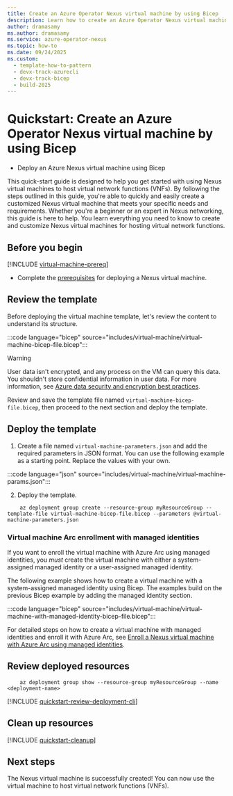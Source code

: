 ```yaml
---
title: Create an Azure Operator Nexus virtual machine by using Bicep
description: Learn how to create an Azure Operator Nexus virtual machine (VM) for virtual network function (VNF) workloads by using Bicep
author: dramasamy
ms.author: dramasamy
ms.service: azure-operator-nexus
ms.topic: how-to
ms.date: 09/24/2025
ms.custom:
  - template-how-to-pattern
  - devx-track-azurecli
  - devx-track-bicep
  - build-2025
---
```


# Quickstart: Create an Azure Operator Nexus virtual machine by using Bicep

* Deploy an Azure Nexus virtual machine using Bicep

This quick-start guide is designed to help you get started with using Nexus virtual machines to host virtual network functions (VNFs).
By following the steps outlined in this guide, you're able to quickly and easily create a customized Nexus virtual machine that meets your specific needs and requirements.
Whether you're a beginner or an expert in Nexus networking, this guide is here to help.
You learn everything you need to know to create and customize Nexus virtual machines for hosting virtual network functions.

## Before you begin

[!INCLUDE [virtual-machine-prereq](./includes/virtual-machine/quickstart-prereq.md)]
* Complete the [prerequisites](./quickstarts-tenant-workload-prerequisites.md) for deploying a Nexus virtual machine.

## Review the template

Before deploying the virtual machine template, let's review the content to understand its structure.

:::code language="bicep" source="includes/virtual-machine/virtual-machine-bicep-file.bicep":::

> [!WARNING]
> User data isn't encrypted, and any process on the VM can query this data.
> You shouldn't store confidential information in user data.
> For more information, see [Azure data security and encryption best practices](/azure/security/fundamentals/data-encryption-best-practices).

Review and save the template file named ```virtual-machine-bicep-file.bicep```, then proceed to the next section and deploy the template.

## Deploy the template

1. Create a file named ```virtual-machine-parameters.json``` and add the required parameters in JSON format. You can use the following example as a starting point. Replace the values with your own.

:::code language="json" source="includes/virtual-machine/virtual-machine-params.json":::

2. Deploy the template.

```azurecli-interactive
    az deployment group create --resource-group myResourceGroup --template-file virtual-machine-bicep-file.bicep --parameters @virtual-machine-parameters.json
```

### Virtual machine Arc enrollment with managed identities

If you want to enroll the virtual machine with Azure Arc using managed identities, you _must_ create the virtual machine with either a system-assigned managed identity or a user-assigned managed identity.

The following example shows how to create a virtual machine with a system-assigned managed identity using Bicep.
The examples build on the previous Bicep example by adding the managed identity section.

:::code language="bicep" source="includes/virtual-machine/virtual-machine-with-managed-identity-bicep-file.bicep":::

For detailed steps on how to create a virtual machine with managed identities and enroll it with Azure Arc, see [Enroll a Nexus virtual machine with Azure Arc using managed identities].

[Enroll a Nexus virtual machine with Azure Arc using managed identities]: ./howto-virtual-machine-arc-enroll-managed-identities.md

## Review deployed resources

```azurecli-interactive
    az deployment group show --resource-group myResourceGroup --name <deployment-name>
```

[!INCLUDE [quickstart-review-deployment-cli](./includes/virtual-machine/quickstart-review-deployment-cli.md)]

## Clean up resources

[!INCLUDE [quickstart-cleanup](./includes/virtual-machine/quickstart-cleanup-cli.md)]

## Next steps

The Nexus virtual machine is successfully created! You can now use the virtual machine to host virtual network functions (VNFs).